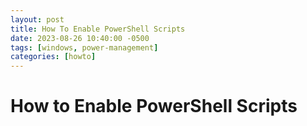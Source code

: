 ```yaml
---
layout: post
title: How To Enable PowerShell Scripts
date: 2023-08-26 10:40:00 -0500
tags: [windows, power-management]
categories: [howto]
---
```


# How to Enable PowerShell Scripts
